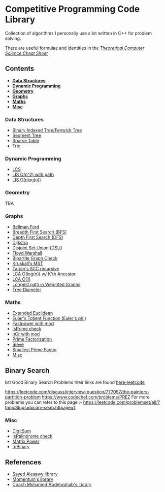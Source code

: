 # Competitive Programming Code Library
Collection of algorithms I personally use a lot written in C++ for problem solving.

There are useful formulae and identities in the [*Theoretical Computer Science Cheat Sheet*](external/math_cheat_sheet.pdf)

## **Contents**
- [**Data Structures**](#data-structures)
- [**Dynamic Programming**](#dynamic-programming)
- [**Geometry**](#geometry)
- [**Graphs**](#graphs)
- [**Maths**](#maths)
- [**Misc**](#misc)

### **Data Structures**
- [Binary Indexed Tree/Fenwick Tree](src/data_structures/BIT.cpp)
- [Segment Tree](src/data_structures/segment_tree.cpp)
- [Sparse Table](src/data_structures/sparse_table.cpp)
- [Trie](src/data_structures/trie.cpp)

### **Dynamic Programming**
- [LCS](src/dynamic_programming/LCS.cpp)
- [LIS O(n^2) with path](src/dynamic_programming/LIS_O(n^2)-path.cpp)
- [LIS O(nlog(n))](src/dynamic_programming/LIS_O(nlogn).cpp)

### **Geometry**
TBA

### **Graphs**
- [Bellman Ford](src/graphs/bellman.cpp)
- [Breadth First Search (BFS)](src/graphs/BFS.cpp)
- [Depth First Search (DFS)](src/graphs/DFS.cpp)
- [Dijkstra](src/graphs/dijkstra.cpp)
- [Disjoint Set Union (DSU)](src/graphs/DSU.cpp)
- [Floyd Warshall](src/graphs/floyd.cpp)
- [Bipartite Graph Check](src/graphs/is_bipartite_graph.cpp)
- [Kruskall's MST](src/graphs/kruskall_s_MST.cpp)
- [Tarjan's SCC recursive](src/graphs/tarjans_SCC.cpp)
- [LCA O(log(n)) w/ K'th Ancestor](src/graphs/LCA_O(logn).cpp)
- [LCA O(1)](src/graphs/LCA_O(1).cpp)
- [Longest path in Weighted Graphs](src/graphs/longest_weighted_path.cpp)
- [Tree Diameter](src/graphs/tree_diameter.cpp)

### **Maths**
- [Extended Euclidean](src/math/extended_euclid.cpp)
- [Euler's Totient Function (Euler's phi)](src/math/euler_phi.cpp)
- [Fastpower with mod](src/math/fastpower_with_mod.cpp)
- [IsPrime check](src/math/is_prime.cpp)
- [nCr with mod](src/math/nCr_with_mod.cpp)
- [Prime Factorization](src/math/prime_factorization.cpp)
- [Sieve](src/math/sieve.cpp)
- [Smallest Prime Factor](src/math/smallest_prime_factor.cpp)
- [Misc](src/math/misc.cpp)


## **Binary Search**


list Good Binary Search Problems their links are found [here-leetcode](https://leetcode.com/problems/minimum-time-to-complete-trips/solutions/3266855/all-binary-search-problems/)

https://leetcode.com/discuss/interview-question/777057/the-painters-partition-problem
https://www.codechef.com/problems/PREZ
For more problems you can refer to this page :- https://leetcode.com/problemset/all/?topicSlugs=binary-search&page=1


### **Misc**
- [DigitSum](src/misc/digit_sum.cpp)
- [IsPalindrome check](src/misc/is_palindrome.cpp)
- [Matrix Power](src/misc/matrix_power.cpp)
- [toBinary](src/misc/to_binary.cpp)


## **References**
- [Sayed Alesawy library](external/sayed_library.pdf)
- [Momentum's library](external/momentum_library.pdf)
- [Coach Mohamed Abdelwahab's library](external/coach_library.pdf)
